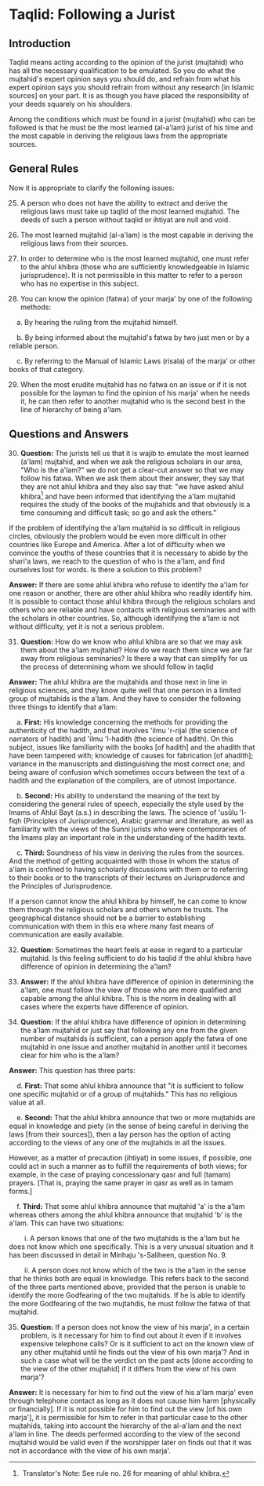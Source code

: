 Taqlid: Following a Jurist
==========================

Introduction
------------

Taqlid means acting according to the opinion of the jurist (mujtahid)
who has all the necessary qualification to be emulated. So you do what
the mujtahid's expert opinion says you should do, and refrain from what
his expert opinion says you should refrain from without any research [in
Islamic sources] on your part. It is as though you have placed the
responsibility of your deeds squarely on his shoulders.

Among the conditions which must be found in a jurist (mujtahid) who can
be followed is that he must be the most learned (al-a'lam) jurist of his
time and the most capable in deriving the religious laws from the
appropriate sources.

General Rules
-------------

Now it is appropriate to clarify the following issues:

25. A person who does not have the ability to extract and derive the
religious laws must take up taqlid of the most learned mujtahid. The
deeds of such a person without taqlid or ihtiyat are null and void.

26. The most learned mujtahid (al-a'lam) is the most capable in deriving
the religious laws from their sources.

27. In order to determine who is the most learned mujtahid, one must
refer to the ahlul khibra (those who are sufficiently knowledgeable in
Islamic jurisprudence). It is not permissible in this matter to refer to
a person who has no expertise in this subject.

28. You can know the opinion (fatwa) of your marja' by one of the
following methods:

    a. By hearing the ruling from the mujtahid himself.

    b. By being informed about the mujtahid's fatwa by two just men or
by a reliable person.

    c. By referring to the Manual of Islamic Laws (risala) of the marja'
or other books of that category.

29. When the most erudite mujtahid has no fatwa on an issue or if it is
not possible for the layman to find the opinion of his marja' when he
needs it, he can then refer to another mujtahid who is the second best
in the line of hierarchy of being a'lam.

Questions and Answers
---------------------

30. **Question:** The jurists tell us that it is wajib to emulate the
most learned (a'lam) mujtahid, and when we ask the religious scholars in
our area, "Who is the a'lam?" we do not get a clear-cut answer so that
we may follow his fatwa. When we ask them about their answer, they say
that they are not ahlul khibra and they also say that: "we have asked
ahlul khibra[^1] and have been informed that identifying the a'lam
mujtahid requires the study of the books of the mujtahids and that
obviously is a time consuming and difficult task; so go and ask the
others."

If the problem of identifying the a'lam mujtahid is so difficult in
religious circles, obviously the problem would be even more difficult in
other countries like Europe and America. After a lot of difficulty when
we convince the youths of these countries that it is necessary to abide
by the shari'a laws, we reach to the question of who is the a'lam, and
find ourselves lost for words. Is there a solution to this problem?

**Answer:** If there are some ahlul khibra who refuse to identify the
a'lam for one reason or another, there are other ahlul khibra who
readily identify him. It is possible to contact those ahlul khibra
through the religious scholars and others who are reliable and have
contacts with religious seminaries and with the scholars in other
countries. So, although identifying the a'lam is not without difficulty,
yet it is not a serious problem.

31. **Question:** How do we know who ahlul khibra are so that we may ask
them about the a'lam mujtahid? How do we reach them since we are far
away from religious seminaries? Is there a way that can simplify for us
the process of determining whom we should follow in taqlid

**Answer:** The ahlul khibra are the mujtahids and those next in line in
religious sciences, and they know quite well that one person in a
limited group of mujtahids is the a'lam. And they have to consider the
following three things to identify that a'lam:

    a. **First:** His knowledge concerning the methods for providing the
authenticity of the hadith, and that involves 'ilmu 'r-rijal (the
science of narrators of hadith) and 'ilmu 'l-hadith (the science of
hadith). On this subject, issues like familiarity with the books [of
hadith] and the ahadith that have been tampered with; knowledge of
causes for fabrication [of ahadith]; variance in the manuscripts and
distinguishing the most correct one; and being aware of confusion which
sometimes occurs between the text of a hadith and the explanation of the
compilers, are of utmost importance.

    b. **Second:** His ability to understand the meaning of the text by
considering the general rules of speech, especially the style used by
the Imams of Ahlul Bayt (a.s.) in describing the laws. The science of
'usûlu 'l-fiqh (Principles of Jurisprudence), Arabic grammar and
literature, as well as familiarity with the views of the Sunni jurists
who were contemporaries of the Imams play an important role in the
understanding of the hadith texts.

    c. **Third:** Soundness of his view in deriving the rules from the
sources. And the method of getting acquainted with those in whom the
status of a'lam is confined to having scholarly discussions with them or
to referring to their books or to the transcripts of their lectures on
Jurisprudence and the Principles of Jurisprudence.

If a person cannot know the ahlul khibra by himself, he can come to know
them through the religious scholars and others whom he trusts. The
geographical distance should not be a barrier to establishing
communication with them in this era where many fast means of
communication are easily available.

32. **Question:** Sometimes the heart feels at ease in regard to a
particular mujtahid. Is this feeling sufficient to do his taqlid if the
ahlul khibra have difference of opinion in determining the a'lam?

33. **Answer:** If the ahlul khibra have difference of opinion in
determining the a'lam, one must follow the view of those who are more
qualified and capable among the ahlul khibra. This is the norm in
dealing with all cases where the experts have difference of opinion.

34. **Question:** If the ahlul khibra have difference of opinion in
determining the a'lam mujtahid or just say that following any one from
the given number of mujtahids is sufficient, can a person apply the
fatwa of one mujtahid in one issue and another mujtahid in another until
it becomes clear for him who is the a'lam?

**Answer:** This question has three parts:

    d. **First:** That some ahlul khibra announce that "it is sufficient
to follow one specific mujtahid or of a group of mujtahids." This has no
religious value at all.

    e. **Second:** That the ahlul khibra announce that two or more
mujtahids are equal in knowledge and piety (in the sense of being
careful in deriving the laws [from their sources]), then a lay person
has the option of acting according to the views of any one of the
mujtahids in all the issues.

However, as a matter of precaution (ihtiyat) in some issues, if
possible, one could act in such a manner as to fulfill the requirements
of both views; for example, in the case of praying concessionary qasr
and full (tamam) prayers. [That is, praying the same prayer in qasr as
well as in tamam forms.]

    f. **Third:** That some ahlul khibra announce that mujtahid 'a' is
the a'lam whereas others among the ahlul khibra announce that mujtahid
'b' is the a'lam. This can have two situations:

        i. A person knows that one of the two mujtahids is the a'lam but
he does not know which one specifically. This is a very unusual
situation and it has been discussed in detail in Minhaju 's-Saliheen,
question No. 9.

        ii. A person does not know which of the two is the a'lam in the
sense that he thinks both are equal in knowledge. This refers back to
the second of the three parts mentioned above, provided that the person
is unable to identify the more Godfearing of the two mujtahids. If he is
able to identify the more Godfearing of the two mujtahdis, he must
follow the fatwa of that mujtahid.

35. **Question:** If a person does not know the view of his marja', in a
certain problem, is it necessary for him to find out about it even if it
involves expensive telephone calls? Or is it sufficient to act on the
known view of any other mujtahid until he finds out the view of his own
marja'? And in such a case what will be the verdict on the past acts
[done according to the view of the other mujtahid] if it differs from
the view of his own marja'?

**Answer:** It is necessary for him to find out the view of his a'lam
marja' even through telephone contact as long as it does not cause him
harm [physically or financially]. If it is not possible for him to find
out the view [of his own marja'], it is permissible for him to refer in
that particular case to the other mujtahids, taking into account the
hierarchy of the al-a'lam and the next a'lam in line. The deeds
performed according to the view of the second mujtahid would be valid
even if the worshipper later on finds out that it was not in accordance
with the view of his own marja'.

[^1]:  Translator's Note: See rule no. 26 for meaning of ahlul khibra.


